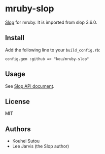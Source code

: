 # mruby-slop

[Slop](https://github.com/leejarvis/slop) for mruby. It is imported
from slop 3.6.0.

## Install

Add the following line to your `build_config.rb`:

    config.gem :github => "kou/mruby-slop"

## Usage

See [Slop API document](http://leejarvis.github.io/rdoc/slop/).

## License

MIT

## Authors

  * Kouhei Sutou
  * Lee Jarvis (the Slop author)
